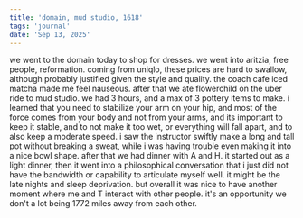 ```yaml
---
title: 'domain, mud studio, 1618'
tags: 'journal'
date: 'Sep 13, 2025'
---
```


we went to the domain today to shop for dresses. we went into aritzia, free people, reformation. coming from uniqlo, these prices are hard to swallow, although probably justified given the style and quality. the coach cafe iced matcha made me feel nauseous. after that we ate flowerchild on the uber ride to mud studio. we had 3 hours, and a max of 3 pottery items to make. i learned that you need to stabilize your arm on your hip, and most of the force comes from your body and not from your arms, and its important to keep it stable, and to not make it too wet, or everything will fall apart, and to also keep a moderate speed. i saw the instructor swiftly make a long and tall pot without breaking a sweat, while i was having trouble even making it into a nice bowl shape. after that we had dinner with A and H. it started out as a light dinner, then it went into a philosophical conversation that i just did not have the bandwidth or capability to articulate myself well. it might be the late nights and sleep deprivation. but overall it was nice to have another moment where me and T interact with other people. it's an opportunity we don't a lot being 1772 miles away from each other.
